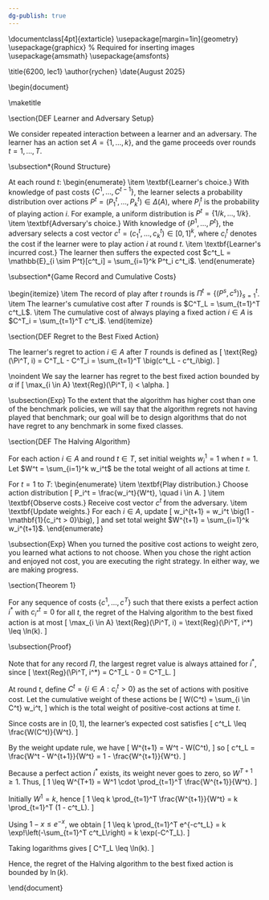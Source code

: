 ```yaml
---
dg-publish: true
---
```

\documentclass[4pt]{extarticle}
\usepackage[margin=1in]{geometry}
\usepackage{graphicx} % Required for inserting images
\usepackage{amsmath}
\usepackage{amsfonts}


\title{6200, lec1}
\author{rychen}
\date{August 2025}

\begin{document}

\maketitle

\section{DEF Learner and Adversary Setup}

We consider repeated interaction between a learner and an adversary. The learner has an action set $A = \{1, \ldots, k\}$, and the game proceeds over rounds $t = 1, \ldots, T$.

\subsection*{Round Structure}

At each round $t$:
\begin{enumerate}
    \item \textbf{Learner's choice.} With knowledge of past costs $\{C^1, \ldots, C^{t-1}\}$, the learner selects a probability distribution over actions $P^t = (P^t_1, \ldots, P^t_k) \in \Delta(A)$, where $P^t_i$ is the probability of playing action $i$. For example, a uniform distribution is $P^t = \{1/k, \ldots, 1/k\}$.
    \item \textbf{Adversary's choice.} With knowledge of $\{P^1, \ldots, P^t\}$, the adversary selects a cost vector $c^t = (c^t_1, \ldots, c^t_k) \in [0,1]^k$, where $c^t_i$ denotes the cost if the learner were to play action $i$ at round $t$.
    \item \textbf{Learner's incurred cost.} The learner then suffers the expected cost $c^t_L = \mathbb{E}_{i \sim P^t}[c^t_i] = \sum_{i=1}^k P^t_i c^t_i$.
\end{enumerate}

\subsection*{Game Record and Cumulative Costs}

\begin{itemize}
    \item The record of play after $t$ rounds is $\Pi^t = \{(P^s, c^s)\}_{s=1}^t$.
    \item The learner's cumulative cost after $T$ rounds is $C^T_L = \sum_{t=1}^T c^t_L$.
    \item The cumulative cost of always playing a fixed action $i \in A$ is $C^T_i = \sum_{t=1}^T c^t_i$.
\end{itemize}


\section{DEF Regret to the Best Fixed Action}

The learner's regret to action $i \in A$ after $T$ rounds is defined as
\[
\text{Reg}(\Pi^T, i) = C^T_L - C^T_i 
= \sum_{t=1}^T \big(c^t_L - c^t_i\big).
\]

\noindent We say the learner has regret to the best fixed action bounded by $\alpha$ if
\[
\max_{i \in A} \text{Reg}(\Pi^T, i) < \alpha.
\]

\subsection{Exp}
To the extent that the algorithm has higher cost than one of the
benchmark policies, we will say that the algorithm regrets not having played
that benchmark; our goal will be to design algorithms that do not have regret to any benchmark in some fixed classes.


\section{DEF  The Halving Algorithm}

For each action $i \in A$ and round $t \in T$, set initial weights $w_i^1 = 1$ when $t = 1$. Let $W^t = \sum_{i=1}^k w_i^t$ be the total weight of all actions at time $t$.

For $t = 1$ to $T$:
\begin{enumerate}
    \item \textbf{Play distribution.} Choose action distribution 
    \[
        P_i^t = \frac{w_i^t}{W^t}, \quad i \in A.
    \]
    \item \textbf{Observe costs.} Receive cost vector $c^t$ from the adversary.
    \item \textbf{Update weights.} For each $i \in A$, update
    \[
        w_i^{t+1} = w_i^t \big(1 - \mathbf{1}\{c_i^t > 0\}\big),
    \]
    and set total weight $W^{t+1} = \sum_{i=1}^k w_i^{t+1}$.
\end{enumerate}


\subsection{Exp}
When you turned the positive cost actions to weight zero, you learned what actions to not choose. When you chose the right action and enjoyed not cost, you are executing the right strategy. In either way, we are making progress.


\section{Theorem 1}

For any sequence of costs $\{c^1, \ldots, c^T\}$ such that there exists a perfect action $i^*$ with $c_{i^*}^t = 0$ for all $t$, the regret of the Halving algorithm to the best fixed action is at most
\[
\max_{i \in A} \text{Reg}(\Pi^T, i) = \text{Reg}(\Pi^T, i^*) \leq \ln(k).
\]

\subsection{Proof}

Note that for any record $\Pi$, the largest regret value is always attained for $i^*$, since
\[
\text{Reg}(\Pi^T, i^*) = C^T_L - 0 = C^T_L.
\]

At round $t$, define $C^t = \{i \in A : c_i^t > 0\}$ as the set of actions with positive cost. Let the cumulative weight of these actions be
\[
W(C^t) = \sum_{i \in C^t} w_i^t,
\]
which is the total weight of positive-cost actions at time $t$.

Since costs are in $[0,1]$, the learner’s expected cost satisfies
\[
c^t_L \leq \frac{W(C^t)}{W^t}.
\]

By the weight update rule, we have
\[
W^{t+1} = W^t - W(C^t),
\]
so
\[
c^t_L = \frac{W^t - W^{t+1}}{W^t} = 1 - \frac{W^{t+1}}{W^t}.
\]

Because a perfect action $i^*$ exists, its weight never goes to zero, so $W^{T+1} \geq 1$. Thus,
\[
1 \leq W^{T+1} = W^1 \cdot \prod_{t=1}^T \frac{W^{t+1}}{W^t}.
\]

Initially $W^1 = k$, hence
\[
1 \leq k \prod_{t=1}^T \frac{W^{t+1}}{W^t}
= k \prod_{t=1}^T (1 - c^t_L).
\]

Using $1 - x \leq e^{-x}$, we obtain
\[
1 \leq k \prod_{t=1}^T e^{-c^t_L} = k \exp\!\left(-\sum_{t=1}^T c^t_L\right) = k \exp(-C^T_L).
\]

Taking logarithms gives
\[
C^T_L \leq \ln(k).
\]

Hence, the regret of the Halving algorithm to the best fixed action is bounded by $\ln(k)$.





\end{document}
